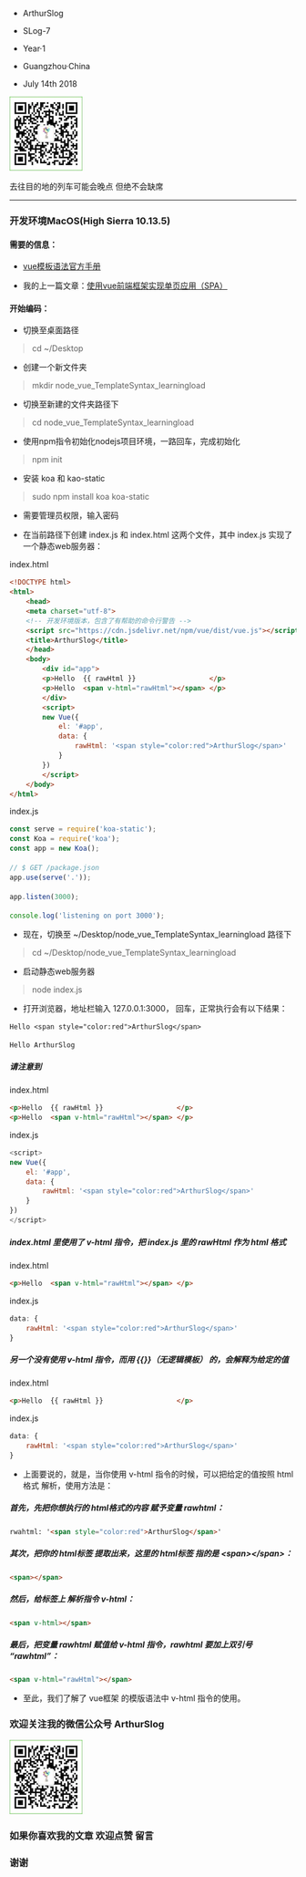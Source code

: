* ArthurSlog
* SLog-7
* Year·1

* Guangzhou·China
* July 14th 2018

![关注微信公众号“ArthurSlog”](https://github.com/BlessedChild/LogofAxu/blob/master/images/icon_128.jpg?raw=true "微信扫描二维码，关注我的公众号")

去往目的地的列车可能会晚点 但绝不会缺席

---

### 开发环境MacOS(High Sierra 10.13.5)

#### 需要的信息：

* [vue模板语法官方手册](https://cn.vuejs.org/v2/guide/syntax.html)

* 我的上一篇文章：[使用vue前端框架实现单页应用（SPA）](https://juejin.im/post/5b4799435188251aca1e23d0)

#### 开始编码：

* 切换至桌面路径

> cd ~/Desktop

* 创建一个新文件夹

> mkdir node_vue_TemplateSyntax_learningload

* 切换至新建的文件夹路径下

> cd node_vue_TemplateSyntax_learningload

* 使用npm指令初始化nodejs项目环境，一路回车，完成初始化

> npm init

* 安装 koa 和 kao-static

> sudo npm install koa koa-static

* 需要管理员权限，输入密码

* 在当前路径下创建 index.js 和 index.html 这两个文件，其中 index.js 实现了一个静态web服务器：

index.html
``` html
<!DOCTYPE html>
<html>
    <head>
    <meta charset="utf-8">
    <!-- 开发环境版本，包含了有帮助的命令行警告 -->
    <script src="https://cdn.jsdelivr.net/npm/vue/dist/vue.js"></script>
    <title>ArthurSlog</title>
    </head>
    <body>
        <div id="app">
        <p>Hello  {{ rawHtml }}                  </p>
        <p>Hello  <span v-html="rawHtml"></span> </p>
        </div>
        <script>
        new Vue({
            el: '#app',
            data: {
                rawHtml: '<span style="color:red">ArthurSlog</span>'
            }
        })
        </script>
    </body>
</html>
```

index.js
``` js
const serve = require('koa-static');
const Koa = require('koa');
const app = new Koa();

// $ GET /package.json
app.use(serve('.'));

app.listen(3000);

console.log('listening on port 3000');
```

* 现在，切换至 ~/Desktop/node_vue_TemplateSyntax_learningload 路径下

> cd ~/Desktop/node_vue_TemplateSyntax_learningload

* 启动静态web服务器

> node index.js

* 打开浏览器，地址栏输入 127.0.0.1:3000， 回车，正常执行会有以下结果：

``` 
Hello <span style="color:red">ArthurSlog</span>

Hello ArthurSlog
```

##### 请注意到 

index.html
``` html
<p>Hello  {{ rawHtml }}                  </p>
<p>Hello  <span v-html="rawHtml"></span> </p>
```

index.js
``` js
<script>
new Vue({
    el: '#app',
    data: {
        rawHtml: '<span style="color:red">ArthurSlog</span>'
    }
})
</script>
```

##### index.html 里使用了 v-html 指令，把 index.js 里的 rawHtml 作为 html 格式

index.html
``` html
<p>Hello  <span v-html="rawHtml"></span> </p>
```

index.js
``` js
data: {
    rawHtml: '<span style="color:red">ArthurSlog</span>'
}
```

##### 另一个没有使用 v-html 指令，而用 {{}}（无逻辑模板） 的，会解释为给定的值

index.html
``` html
<p>Hello  {{ rawHtml }}                  </p>
```

index.js
``` js
data: {
    rawHtml: '<span style="color:red">ArthurSlog</span>'
}
```

* 上面要说的，就是，当你使用 v-html 指令的时候，可以把给定的值按照 html格式 解析，使用方法是：

##### 首先，先把你想执行的 html格式的内容 赋予变量 rawhtml：

``` html
rwahtml: '<span style="color:red">ArthurSlog</span>'
```

##### 其次，把你的 html标签 提取出来，这里的 html标签 指的是 \<span>\</span>：

``` html
<span></span>
```

##### 然后，给标签上 解析指令 v-html：

``` html
<span v-html></span>
```

##### 最后，把变量 rawhtml 赋值给 v-html 指令，rawhtml 要加上双引号 “rawhtml”：

``` html
<span v-html="rawHtml"></span>
```

* 至此，我们了解了 vue框架 的模版语法中 v-html 指令的使用。

### 欢迎关注我的微信公众号 ArthurSlog

![ArthurSlog](https://github.com/BlessedChild/LogofAxu/blob/master/images/icon_128.jpg?raw=true "微信扫描二维码，关注我的公众号")

### 如果你喜欢我的文章 欢迎点赞 留言
### 谢谢
